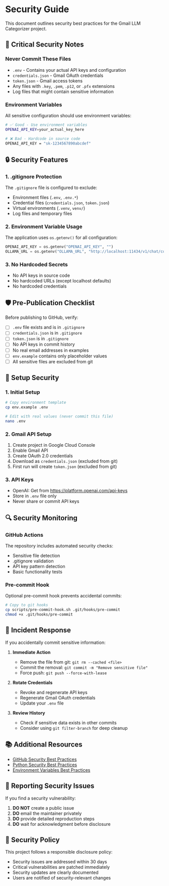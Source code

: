 # Security Guide

This document outlines security best practices for the Gmail LLM Categorizer project.

## 🚨 Critical Security Notes

### Never Commit These Files
- `.env` - Contains your actual API keys and configuration
- `credentials.json` - Gmail OAuth credentials
- `token.json` - Gmail access tokens
- Any files with `.key`, `.pem`, `.p12`, or `.pfx` extensions
- Log files that might contain sensitive information

### Environment Variables
All sensitive configuration should use environment variables:
```bash
# ✅ Good - Use environment variables
OPENAI_API_KEY=your_actual_key_here

# ❌ Bad - Hardcode in source code
OPENAI_API_KEY = "sk-1234567890abcdef"
```

## 🔒 Security Features

### 1. .gitignore Protection
The `.gitignore` file is configured to exclude:
- Environment files (`.env`, `.env.*`)
- Credential files (`credentials.json`, `token.json`)
- Virtual environments (`.venv`, `venv/`)
- Log files and temporary files

### 2. Environment Variable Usage
The application uses `os.getenv()` for all configuration:
```python
OPENAI_API_KEY = os.getenv("OPENAI_API_KEY", "")
OLLAMA_URL = os.getenv("OLLAMA_URL", "http://localhost:11434/v1/chat/completions")
```

### 3. No Hardcoded Secrets
- No API keys in source code
- No hardcoded URLs (except localhost defaults)
- No hardcoded credentials

## 🛡️ Pre-Publication Checklist

Before publishing to GitHub, verify:

- [ ] `.env` file exists and is in `.gitignore`
- [ ] `credentials.json` is in `.gitignore`
- [ ] `token.json` is in `.gitignore`
- [ ] No API keys in commit history
- [ ] No real email addresses in examples
- [ ] `env.example` contains only placeholder values
- [ ] All sensitive files are excluded from git

## 🚀 Setup Security

### 1. Initial Setup
```bash
# Copy environment template
cp env.example .env

# Edit with real values (never commit this file)
nano .env
```

### 2. Gmail API Setup
1. Create project in Google Cloud Console
2. Enable Gmail API
3. Create OAuth 2.0 credentials
4. Download as `credentials.json` (excluded from git)
5. First run will create `token.json` (excluded from git)

### 3. API Keys
- OpenAI: Get from https://platform.openai.com/api-keys
- Store in `.env` file only
- Never share or commit API keys

## 🔍 Security Monitoring

### GitHub Actions
The repository includes automated security checks:
- Sensitive file detection
- .gitignore validation
- API key pattern detection
- Basic functionality tests

### Pre-commit Hook
Optional pre-commit hook prevents accidental commits:
```bash
# Copy to git hooks
cp scripts/pre-commit-hook.sh .git/hooks/pre-commit
chmod +x .git/hooks/pre-commit
```

## 🚨 Incident Response

If you accidentally commit sensitive information:

1. **Immediate Action**
   - Remove the file from git: `git rm --cached <file>`
   - Commit the removal: `git commit -m "Remove sensitive file"`
   - Force push: `git push --force-with-lease`

2. **Rotate Credentials**
   - Revoke and regenerate API keys
   - Regenerate Gmail OAuth credentials
   - Update your `.env` file

3. **Review History**
   - Check if sensitive data exists in other commits
   - Consider using `git filter-branch` for deep cleanup

## 📚 Additional Resources

- [GitHub Security Best Practices](https://docs.github.com/en/github/authenticating-to-github/keeping-your-account-and-data-secure)
- [Python Security Best Practices](https://docs.python-guide.org/writing/style/#security)
- [Environment Variables Best Practices](https://12factor.net/config)

## 🤝 Reporting Security Issues

If you find a security vulnerability:

1. **DO NOT** create a public issue
2. **DO** email the maintainer privately
3. **DO** provide detailed reproduction steps
4. **DO** wait for acknowledgment before disclosure

## 📝 Security Policy

This project follows a responsible disclosure policy:
- Security issues are addressed within 30 days
- Critical vulnerabilities are patched immediately
- Security updates are clearly documented
- Users are notified of security-relevant changes 